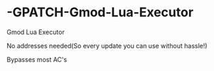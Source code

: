# -GPATCH-Gmod-Lua-Executor
Gmod Lua Executor

No addresses needed(So every update you can use without hassle!)

Bypasses most AC's